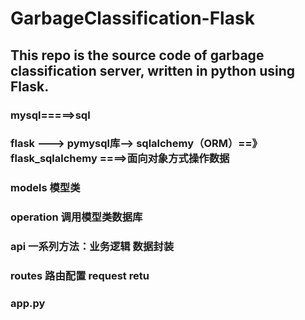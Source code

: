 # GarbageClassification-Flask
## This repo is the source code of garbage classification server, written in python using Flask.


###                                                           mysql=====>sql
### flask ---> pymysql库--> sqlalchemy（ORM）==》flask_sqlalchemy ====>面向对象方式操作数据
###                                           models     模型类
###                                            operation  调用模型类数据库
###                                            api        一系列方法：业务逻辑    数据封装
###                                            routes     路由配置   request  retu
###                                            app.py
